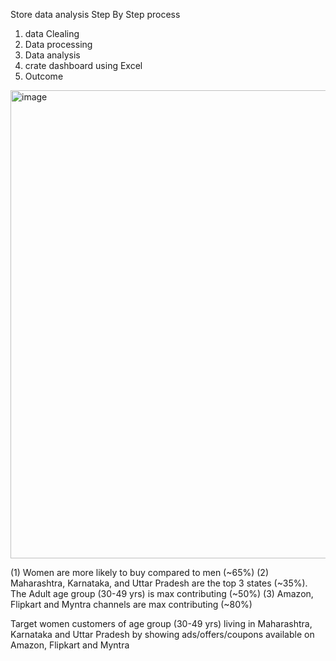 Store data analysis 
Step By Step process
1) data Clealing
2) Data processing
3) Data analysis
4) crate dashboard using Excel
5) Outcome 

<img width="749" alt="image" src="https://github.com/debashishdas40/Store-data-analysis-Dashboad-using-Excel/assets/30859632/bb9b1b60-a5b3-4514-a7bf-fdf416399998">

(1) Women are more likely to buy compared to men (~65%)
(2) Maharashtra, Karnataka, and Uttar Pradesh are the top 3 states (~35%). The Adult age group (30-49 yrs) is max contributing (~50%)
(3) Amazon, Flipkart and Myntra channels are max contributing (~80%)

Target women customers of age group (30-49 yrs) living in Maharashtra, Karnataka and Uttar Pradesh by showing ads/offers/coupons available on Amazon, Flipkart and Myntra 

